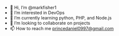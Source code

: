 - 👋 Hi, I’m @markfisher1
- 👀 I’m interested in DevOps
- 🌱 I’m currently learning python, PHP, and Node.js
- 💞️ I’m looking to collaborate on projects
- 📫 How to reach me princedaniel0997@gmail.com

<!---
markfisher1/markfisher1 is a ✨ special ✨ repository because its `README.md` (this file) appears on your GitHub profile.
You can click the Preview link to take a look at your changes.
--->
